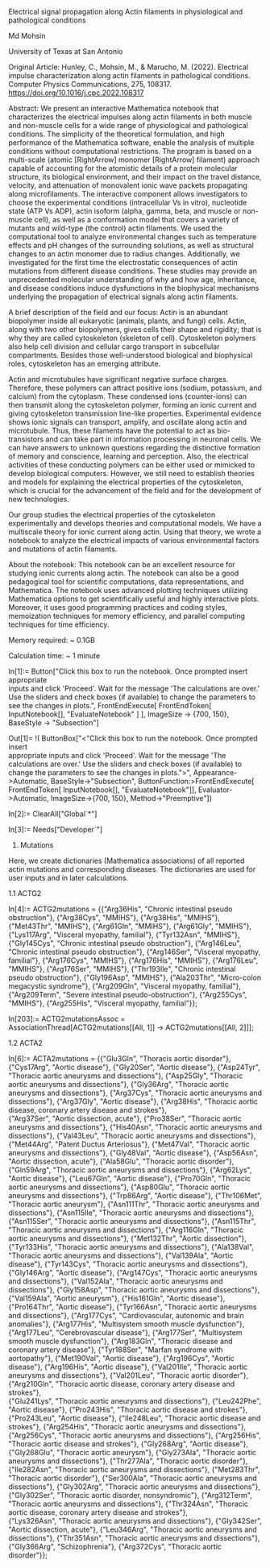 Electrical signal propagation along Actin filaments in physiological and pathological conditions

Md Mohsin

University of Texas at San Antonio

Original Article:
Hunley, C., Mohsin, M., & Marucho, M. (2022). Electrical impulse characterization along actin filaments in pathological conditions. Computer Physics Communications, 275, 108317. https://doi.org/10.1016/j.cpc.2022.108317

Abstract:
We present an interactive Mathematica notebook that characterizes the electrical impulses along actin filaments in both muscle and non-muscle cells for a wide range of physiological and pathological conditions. The simplicity of the theoretical formulation, and high performance of the Mathematica software, enable the analysis of multiple conditions without computational restrictions. The program is based on a multi-scale (atomic \[RightArrow] monomer \[RightArrow] filament) approach capable of accounting for the atomistic details of a protein molecular structure, its biological environment, and their impact on the travel distance, velocity, and attenuation of monovalent ionic wave packets propagating along microfilaments. The interactive component allows investigators to choose the experimental conditions (intracellular Vs in vitro), nucleotide state (ATP Vs ADP), actin isoform (alpha, gamma, beta, and muscle or non-muscle cell), as well as a conformation model that covers a variety of mutants and wild-type (the control) actin filaments. We used the computational tool to analyze environmental changes such as temperature effects and pH changes of the surrounding solutions, as well as structural changes to an actin monomer due to radius changes. Additionally, we investigated for the first time the electrostatic consequences of actin mutations from different disease conditions. These studies may provide an unprecedented molecular understanding of why and how age, inheritance, and disease conditions induce dysfunctions in the biophysical mechanisms underlying the propagation of electrical signals along actin filaments.

A brief description of the field and our focus:
Actin is an abundant biopolymer inside all eukaryotic (animals, plants, and fungi) cells. Actin, along with two other biopolymers, gives cells their shape and rigidity; that is why they are called cytoskeleton (skeleton of cell). Cytoskeleton polymers also help cell division and cellular cargo transport in subcellular compartments. Besides those well-understood biological and biophysical roles, cytoskeleton has an emerging attribute.

Actin and microtubules have significant negative surface charges. Therefore, these polymers can attract positive ions (sodium, potassium, and calcium) from the cytoplasm. These condensed ions (counter-ions) can then transmit along the cytoskeleton polymer, forming an ionic current and giving cytoskeleton transmission line-like properties. Experimental evidence shows ionic signals can transport, amplify, and oscillate along actin and microtubule. Thus, these filaments have the potential to act as bio-transistors and can take part in information processing in neuronal cells. We can have answers to unknown questions regarding the distinctive formation of memory and conscience, learning and perception. Also, the electrical activities of these conducting polymers can be either used or mimicked to develop biological computers. However, we still need to establish theories and models for explaining the electrical properties of the cytoskeleton, which is crucial for the advancement of the field and for the development of new technologies.

Our group studies the electrical properties of the cytoskeleton experimentally and develops theories and computational models. We have a multiscale theory for ionic current along actin. Using that theory, we wrote a notebook to analyze the electrical impacts of various environmental factors and mutations of actin filaments. 

About the notebook:
This notebook can be an excellent resource for studying ionic currents along actin. The notebook can also be a good pedagogical tool for scientific computations, data representations, and Mathematica. The notebook uses advanced plotting techniques utilizing Mathematica options to get scientifically useful and highly interactive plots. Moreover, it uses good programming practices and coding styles, memoization techniques for memory efficiency,  and parallel computing techniques for time efficiency.

Memory required: ~ 0.1GB

Calculation time: ~ 1 minute

In[1]:= 
Button["Click this box to run the notebook. Once prompted insert appropriate \
inputs and click 'Proceed'. Wait for the message 'The calculations are over.' \
Use the sliders and check boxes (if available) to change the parameters to \
see the changes in plots.",
 FrontEndExecute[
  FrontEndToken[
   InputNotebook[], "EvaluateNotebook"
   ]
  ],
 ImageSize -> {700, 150},
 BaseStyle -> "Subsection"]

Out[1]= \!\(
ButtonBox["\<\"Click this box to run the notebook. Once prompted insert \
appropriate inputs and click 'Proceed'. Wait for the message 'The \
calculations are over.' Use the sliders and check boxes (if available) to \
change the parameters to see the changes in plots.\"\>",
Appearance->Automatic,
BaseStyle->"Subsection",
ButtonFunction:>FrontEndExecute[
FrontEndToken[
InputNotebook[], "EvaluateNotebook"]],
Evaluator->Automatic,
ImageSize->{700, 150},
Method->"Preemptive"]\)

In[2]:= ClearAll["Global`*"]

In[3]:= Needs["Developer`"]

1. Mutations

Here, we create dictionaries (Mathematica associations) of all reported actin mutations and corresponding diseases. The dictionaries are used for user inputs and in later calculations.

1.1 ACTG2

In[4]:= ACTG2mutations = {{"Arg36His", 
    "Chronic intestinal pseudo obstruction"}, {"Arg38Cys", 
    "MMIHS"}, {"Arg38His", "MMIHS"}, {"Met43Thr", "MMIHS"}, {"Arg61Gln", 
    "MMIHS"}, {"Arg61Gly", "MMIHS"}, {"Lys117Arg", 
    "Visceral myopathy, familial"}, {"Tyr132Asn", "MMIHS"}, {"Gly145Cys", 
    "Chronic intestinal pseudo obstruction"}, {"Arg146Leu", 
    "Chronic intestinal pseudo obstruction"}, {"Arg146Ser", 
    "Visceral myopathy, familial"}, {"Arg176Cys", "MMIHS"}, {"Arg176His", 
    "MMIHS"}, {"Arg176Leu", "MMIHS"}, {"Arg176Ser", "MMIHS"}, {"Thr193Ile", 
    "Chronic intestinal pseudo obstruction"}, {"Gly196Asp", 
    "MMIHS"}, {"Ala203Thr", "Micro-colon megacystic syndrome"}, {"Arg209Gln", 
    "Visceral myopathy, familial"}, {"Arg209Term", 
    "Severe intestinal pseudo-obstruction"}, {"Arg255Cys", 
    "MMIHS"}, {"Arg255His", "Visceral myopathy, familial"}};

In[203]:= ACTG2mutationsAssoc = 
  AssociationThread[ACTG2mutations[[All, 1]] -> ACTG2mutations[[All, 2]]];

1.2 ACTA2

In[6]:= ACTA2mutations = {{"Glu3Gln", "Thoracis aortic disorder"}, {"Cys17Arg", 
    "Aortic disease"}, {"Gly20Ser", "Aortic disease"}, {"Asp24Tyr", 
    "Thoracic aortic aneurysms and dissections"}, {"Asp25Gly", 
    "Thoracic aortic aneurysms and dissections"}, {"Gly36Arg", 
    "Thoracic aortic aneurysms and dissections"}, {"Arg37Cys", 
    "Thoracic aortic aneurysms and dissections"}, {"Arg37Gly", 
    "Aortic disease"}, {"Arg38His", 
    "Thoracic aortic disease, coronary artery disease and strokes"}, \
{"Arg37Ser", "Aortic dissection, acute"}, {"Pro38Ser", 
    "Thoracic aortic aneurysms and dissections"}, {"His40Asn", 
    "Thoracic aortic aneurysms and dissections"}, {"Val43Leu", 
    "Thoracic aortic aneurysms and dissections"}, {"Met44Arg", 
    "Patent Ductus Arteriosus"}, {"Met47Val", 
    "Thoracic aortic aneurysms and dissections"}, {"Gly48Val", 
    "Aortic disease"}, {"Asp56Asn", "Aortic dissection, acute"}, {"Ala58Glu", 
    "Thoracic aortic disorder"}, {"Gln59Arg", 
    "Thoracic aortic aneurysms and dissections"}, {"Arg62Lys", 
    "Aortic disease"}, {"Leu67Gln", "Aortic disease"}, {"Pro70Gln", 
    "Thoracic aortic aneurysms and dissections"}, {"Asp80Glu", 
    "Thoracic aortic aneurysms and dissections"}, {"Trp86Arg", 
    "Aortic disease"}, {"Thr106Met", 
    "Thoracic aortic aneurysm"}, {"Asn111Thr", 
    "Thoracic aortic aneurysms and dissections"}, {"Asn115Ile", 
    "Thoracic aortic aneurysms and dissections"}, {"Asn115Ser", 
    "Thoracic aortic aneurysms and dissections"}, {"Asn115Thr", 
    "Thoracic aortic aneurysms and dissections"}, {"Arg116Gln", 
    "Thoracic aortic aneurysms and dissections"}, {"Met132Thr", 
    "Aortic dissection"}, {"Tyr133His", 
    "Thoracic aortic aneurysms and dissections"}, {"Ala138Val", 
    "Thoracic aortic aneurysms and dissections"}, {"Val139Ala", 
    "Aortic disease"}, {"Tyr143Cys", 
    "Thoracic aortic aneurysms and dissections"}, {"Gly146Arg", 
    "Aortic disease"}, {"Arg147Cys", 
    "Thoracic aortic aneurysms and dissections"}, {"Val152Ala", 
    "Thoracic aortic aneurysms and dissections"}, {"Gly158Asp", 
    "Thoracic aortic aneurysms and dissections"}, {"Val159Ala", 
    "Aortic aneurysm"}, {"His161Gln", "Aortic disease"}, {"Pro164Thr", 
    "Aortic disease"}, {"Tyr166Asn", 
    "Thoracic aortic aneurysms and dissections"}, {"Arg177Cys", 
    "Cardiovascular, autonomic and brain anomalies"}, {"Arg177His", 
    "Multisystem smooth muscle dysfunction"}, {"Arg177Leu", 
    "Cerebrovascular disease"}, {"Arg177Ser", 
    "Multisystem smooth muscle dysfunction"}, {"Arg183Gln", 
    "Thoracic disease and coronary artery disease"}, {"Tyr188Ser", 
    "Marfan syndrome with aortopathy"}, {"Met190Val", 
    "Aortic disease"}, {"Arg196Cys", "Aortic disease"}, {"Arg196His", 
    "Aortic disease"}, {"Val201Ile", 
    "Thoracic aortic aneurysms and dissections"}, {"Val201Leu", 
    "Thoracic aortic disorder"}, {"Arg210Gln", 
    "Thoracic aortic disease, coronary artery disease and strokes"}, \
{"Glu241Lys", "Thoracic aortic aneurysms and dissections"}, {"Leu242Phe", 
    "Aortic disease"}, {"Pro243His", 
    "Thoracic aortic disease and strokes"}, {"Pro243Leu", 
    "Aortic disease"}, {"Ile248Leu", 
    "Thoracic aortic disease and strokes"}, {"Arg254His", 
    "Thoracic aortic aneurysms and dissections"}, {"Arg256Cys", 
    "Thoracic aortic aneurysms and dissections"}, {"Arg256His", 
    "Thoracic aortic disease and strokes"}, {"Gly268Arg", 
    "Aortic disease"}, {"Gly268Glu", 
    "Thoracic aortic aneurysm"}, {"Gly273Ala", 
    "Thoracic aortic aneurysms and dissections"}, {"Thr277Ala", 
    "Thoracic aortic disorder"}, {"Ile282Asn", 
    "Thoracic aortic aneurysms and dissections"}, {"Met283Thr", 
    "Thoracic aortic disorder"}, {"Ser300Ala", 
    "Thoracic aortic aneurysms and dissections"}, {"Gly302Arg", 
    "Thoracic aortic aneurysms and dissections"}, {"Gly302Ser", 
    "Thoracic aortic disorder, nonsyndromic"}, {"Arg312Term", 
    "Thoracic aortic aneurysms and dissections"}, {"Thr324Asn", 
    "Thoracic aortic disease, coronary artery disease and strokes"}, \
{"Lys326Asn", "Thoracic aortic aneurysms and dissections"}, {"Gly342Ser", 
    "Aortic dissection, acute"}, {"Leu346Arg", 
    "Thoracic aortic aneurysms and dissections"}, {"Thr351Asn", 
    "Thoracic aortic aneurysms and dissections"}, {"Gly366Arg", 
    "Schizophrenia"}, {"Arg372Cys", "Thoracic aortic disorder"}};

